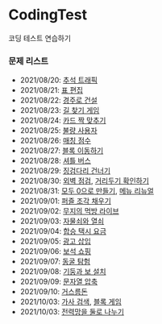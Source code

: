 # CodingTest

코딩 테스트 연습하기

### 문제 리스트

- 2021/08/20: [추석 트래픽](https://programmers.co.kr/learn/courses/30/lessons/17676)
- 2021/08/21: [표 편집](https://programmers.co.kr/learn/courses/30/lessons/81303)
- 2021/08/22: [경주로 건설](https://programmers.co.kr/learn/courses/30/lessons/67259)
- 2021/08/23: [길 찾기 게임](https://programmers.co.kr/learn/courses/30/lessons/42892)
- 2021/08/24: [카드 짝 맞추기](https://programmers.co.kr/learn/courses/30/lessons/72415)
- 2021/08/25: [불량 사용자](https://programmers.co.kr/learn/courses/30/lessons/64064)
- 2021/08/26: [매칭 점수](https://programmers.co.kr/learn/courses/30/lessons/42893)
- 2021/08/27: [블록 이동하기](https://programmers.co.kr/learn/courses/30/lessons/60063)
- 2021/08/28: [셔틀 버스](https://programmers.co.kr/learn/courses/30/lessons/17678)
- 2021/08/29: [징검다리 건너기](https://programmers.co.kr/learn/courses/30/lessons/64062)
- 2021/08/30: [외벽 점검](https://programmers.co.kr/learn/courses/30/lessons/60062), [거리두기 확인하기](https://programmers.co.kr/learn/courses/30/lessons/81302)
- 2021/08/31: [모두 0으로 만들기](https://programmers.co.kr/learn/courses/30/lessons/76503), [메뉴 리뉴얼](https://programmers.co.kr/learn/courses/30/lessons/72411)
- 2021/09/01: [퍼즐 조각 채우기](https://programmers.co.kr/learn/courses/30/lessons/84021)
- 2021/09/02: [무지의 먹방 라이브](https://programmers.co.kr/learn/courses/30/lessons/42891)
- 2021/09/03: [자물쇠와 열쇠](https://programmers.co.kr/learn/courses/30/lessons/60059)
- 2021/09/04: [합승 택시 요금](https://programmers.co.kr/learn/courses/30/lessons/72413)
- 2021/09/05: [광고 삽입](https://programmers.co.kr/learn/courses/30/lessons/72414)
- 2021/09/06: [보석 쇼핑](https://programmers.co.kr/learn/courses/30/lessons/67258)
- 2021/09/07: [동굴 탐험](https://programmers.co.kr/learn/courses/30/lessons/67260)
- 2021/09/08: [기둥과 보 설치](https://programmers.co.kr/learn/courses/30/lessons/60061)
- 2021/09/09: [문자열 압축](https://programmers.co.kr/learn/courses/30/lessons/60057)
- 2021/09/10: [거스름돈](https://programmers.co.kr/learn/courses/30/lessons/12907)
- 2021/10/03: [가사 검색](https://programmers.co.kr/learn/courses/30/lessons/60060), [블록 게임](https://programmers.co.kr/learn/courses/30/lessons/42894)
- 2021/10/03: [전력망을 둘로 나누기](https://programmers.co.kr/learn/courses/30/lessons/86971)
